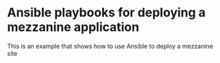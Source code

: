 # Ansible playbooks for deploying a mezzanine application

This is an example that shows how to use Ansible to deploy a mezzanine site

